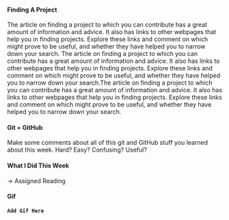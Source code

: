 <!--
---
layout: post
title: Week 5 - GitHub WorkFlow?
---
-->


#### Finding A Project
The article on finding a project to which you can contribute has a great amount of information and advice. It also has links to other webpages that help you in finding projects. Explore these links and comment on which might prove to be useful, and whether they have helped you to narrow down your search. The article on finding a project to which you can contribute has a great amount of information and advice. It also has links to other webpages that help you in finding projects. Explore these links and comment on which might prove to be useful, and whether they have helped you to narrow down your search.The article on finding a project to which you can contribute has a great amount of information and advice. It also has links to other webpages that help you in finding projects. Explore these links and comment on which might prove to be useful, and whether they have helped you to narrow down your search.


#### Git + GitHub
Make some comments about all of this git and GitHub stuff you learned about this week. Hard? Easy? Confusing? Useful?


#### What I Did This Week
-> Assigned Reading

#### Gif
**`Add Gif Here`**

<!--- Links -->
[How To Contribute]:https://opensource.guide/how-to-contribute/#finding-a-project-to-contribute-to
[Wikipedia for Karen Sandler]:https://en.wikipedia.org/wiki/Karen_Sandler
[Questions For Karen Sandler]:https://github.com/hunter-college-ossd-fall-2019/class-wiki/wiki/Questions-for-Karen-Sandler
